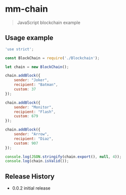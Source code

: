 # mm-chain
> JavaScript blockchain example

## Usage example
```javascript
'use strict';

const BlockChain = require('./Blockchain');

let chain = new BlockChain();

chain.addBlock({
    sender: "Joker",
    recipient: "Batman",
    custom: 37
});

chain.addBlock({
    sender: "Monitor",
    recipient: "Flash",
    custom: 679
});

chain.addBlock({
    sender: "Arrow",
    recipient: "Diaz",
    custom: 907
});

console.log(JSON.stringify(chain.export(), null, 4));
console.log(chain.isValid());
```

## Release History

* 0.0.2 initial release